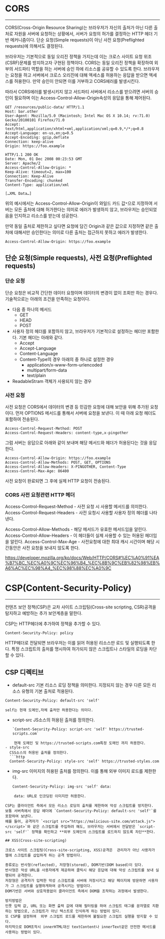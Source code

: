 # CORS
---
CORS(Cross-Origin Resource Sharing)는 브라우저가 자신의 출처가 아닌 다른 출처로 자원을 서버에 요청하는 상황에서, 서버가 요청의 허가를 결정하는 HTTP 헤더 기반 메커니즘이다.
단순 요청(Simple requests)이 아닌 사전 요청(Preflighted requests)에 의해서도 결정된다.

브라우저는 기본적으로 동일 오리진 정책을 가지는데 이는 크로스 사이트 요청 위조(CSRF)문제를 방지하고자 구현된 정책이다.
CORS는 동일 오리진 정책을 확장하여 외부의 서드파티 역할을 하는 서버에 승인 하에 리소스를 공유할 수 있도록 한다. 브라우저는 요청을 하고 서버에서 크로스 오리진에 대해 엑세스를 허용하는 응답을 받으면 엑세스를 허용한다. 만약 승인이 안되면 이를 거부하고 CORS에러를 발생시킨다.

따라서 CORS에러를 발생시키지 않고 서드파티 서버에서 리소스를 받으려면 서버의 승인이 필요하며 이는 Access-Control-Allow-Origin속성의 응답을 통해 제어된다.

```http
GET /resources/public-data/ HTTP/1.1
Host: bar.other
User-Agent: Mozilla/5.0 (Macintosh; Intel Mac OS X 10.14; rv:71.0) Gecko/20100101 Firefox/71.0
Accept: text/html,application/xhtml+xml,application/xml;q=0.9,*/*;q=0.8
Accept-Language: en-us,en;q=0.5
Accept-Encoding: gzip,deflate
Connection: keep-alive
Origin: https://foo.example
```

```http
HTTP/1.1 200 OK
Date: Mon, 01 Dec 2008 00:23:53 GMT
Server: Apache/2
Access-Control-Allow-Origin: *
Keep-Alive: timeout=2, max=100
Connection: Keep-Alive
Transfer-Encoding: chunked
Content-Type: application/xml

[…XML Data…]

```
위의 예시에서는  Access-Control-Allow-Origin이 와일드 카드 값`*`으로 지정하여 서버는 모든 출처에 대해 허가한다는 의미로 에러가 발생하지 않고, 브라우저는 승인되었음을 인지하고 리소스를 받는데 성공한다.

만약 동일 출처로 제한하고 싶다면 요청에 담긴 Origin과 같은 값으로 지정하면 같은 출처에 대해서만 승인한다는 의미로 다른 출처는 접근하지 못하고 에러가 발생한다.
```http
Access-Control-Allow-Origin: https://foo.example
```

## 단순 요청(Simple requests), 사전 요청(Preflighted requests)

### 단순 요청
단순 요청은 비교적 간단한 데이터 요청이며 데이터의 변경이 없이 조회만 하는 경우다.
기술적으로는 아래의 조건을 만족하는 요청이다.

- 다음 중 하나의 메서드
	- GET
	- HEAD
	- POST
- 사용자 정의 헤더를 포함하지 않고, 브라우저가 기본적으로 설정하는 헤더만 포함한다. 기본 헤더는 아래와 같다.
	- Accept
	- Accept-Language
	- Content-Language
	- Content-Type의 경우 아래의 중 하나로 설정한 경우
		- application/x-www-form-urlencoded
		- multipart/form-data
		- text/plain
- ReadableStram 객체가 사용되지 않는 경우

### 사전 요청
사전 요청은 CORS에서 데이터의 변경 등 민감한 요청에 대해 보안을 위해 추가된 요청이다.
먼저 OPTIONS 메서드를 통해서 서버에 요청을 보낸다. 이 때 아래 요청 헤더도 포함하여 전송된다.
```http
Access-Control-Request-Method: POST
Access-Control-Request-Headers: content-type,x-pingother
```

그럼 서버는 응답으로 아래와 같이 보내며 해당 메서드와 헤더가 허용된다는 것을 응답한다.
```http
Access-Control-Allow-Origin: https://foo.example
Access-Control-Allow-Methods: POST, GET, OPTIONS
Access-Control-Allow-Headers: X-PINGOTHER, Content-Type
Access-Control-Max-Age: 86400
```
사전 요청이 완료되면 그 후에 실제 HTTP 요청이 전송된다. 

### CORS 사전 요청관련 HTTP 헤더
Access-Control-Request-Method - 사전 요청 시 사용할 메서드를 의미한다.
Access-Control-Request-Headers - 사전 요청시 사용할 사용자 정의 헤더를 나타낸다.

Access-Control-Allow-Methods - 해당 메서드가 유효한 메서드임을 알린다.
Access-Control-Allow-Headers - 이 헤더들이 실제 사용할 수 있는 허용된 헤더임을 알린다.
Access-Control-Max-Age - 사전요청에 대한 최대 캐시 시간이며 해당 시간동안은 사전 요청을 보내지 않도록 한다.

https://developer.mozilla.org/ko/docs/Web/HTTP/CORS#%EC%A0%91%EA%B7%BC_%EC%A0%9C%EC%96%B4_%EC%8B%9C%EB%82%98%EB%A6%AC%EC%98%A4_%EC%98%88%EC%A0%9C

# CSP(Content-Security-Policy)
---
컨텐츠 보안 정책(CSP)은 교차 사이트 스크립팅(Cross-site scripting, CSR)공격을 탐지하고 예방하는 추가 보안계층을 말한다. 

CSP는 HTTP헤더에 추가하여 정책을 추가할 수 있다.
```http
Content-Security-Policy: policy
```
HTTP헤더로 전달되면 브라우저는 이를 읽어 허용된 리소스만 로드 및 실행되도록 한다.
특정 스크립트의 출처를 명시하여 허가되지 않은 스크립트나 스타일의 로딩을 차단할 수 있다.

## CSP 디렉티브

- default-src
  기본 리소스 로딩 정책을 의미한다. 지정되지 않는 경우 다른 모든 리소스 유형의 기본 출처로 적용된다.
```http
Content-Security-Policy: default-src 'self'
```
	self는 현재 도메인,자체 출처만 허용한다는 의미다.
- script-src
  JS소스의 허용된 출처를 정의한다. 
  ```http
  `Content-Security-Policy: script-src 'self' https://trusted-scripts.com`
```
	현재 도메인 및 https://trusted-scripts.com특정 도메인 까지 허용한다.
- style-src
  CSS소스의 허용된 출처를 정의한다.
  ```http
  Content-Security-Policy: style-src 'self' https://trusted-styles.com
```
- img-src
  이미지의 허용된 출처를 정의한다. 이를 통해 외부 이미지 로드를 제한한다.
  ```http
  Content-Security-Policy: img-src 'self' data:
```
	data: URL로 인코딩된 이미지만 허용한다.

CSP는 클라이언트 측에서 모든 리소스 로딩의 출처를 제한하여 악성 스크립트를 방지한다.
보통 서버측에서 응답 헤더에 `Content-Security-Policy: default-src 'self'`를 포함하여 보낸다.
예를 들어, 공격자가 `<script src="https://malicious-site.com/attack.js"></script>`와 같은 스크립트를 주입하려 해도, 브라우저는 서버에서 전달받은 `script-src 'self'` 정책을 확인하고 **외부 도메인의 스크립트를 로드하지 않도록 차단**한다.

## XSS(Cross-site-scripting)

크로스 사이트 스크립팅(Cross-site-scripting, XSS)공격은  관리자가 아닌 사용자가 웹에 스크립트를 삽입하게 하는 공격 방법이다.

종류로는 반사형(reflected), 저장형(stored), DOM기반(DOM based)이 있다.
반사형은 악성 URL을 사용자에게 제공하여 클릭시 해당 응답에 대해 악성 스크립트를 보내 실행되어 공격한다.
저장형은 공격자가 입력한 악성 스크립트를 서버에 저장시키고 해당 페이지에 방문하면 사용자가 그 스크립트를 실행하게하여 공격시키는 방법이다.
DOM기반은 서버와 상호작용없이 클라이언트 측에서 DOM을 조작하는 과정에서 발생한다.

방지방법은 
인풋 입력 값, URL 또는 화면 출력 값에 대해 필터링을 하여 스크립트 태그를 문자열로 치환하는 방법으로, 스크립트가 아닌 텍스트로 인식하게 하는 방법이 있다.
또 CSP를 설정하여  외부 스크립트 로드를 제한하여 불필요한 스크립트 실행을 방지할 수 있다.
마지막으로 DOM조작시 innerHTML대신 textContent나 innerText같은 안전한 메서드를 사용하는 방법이 있다.